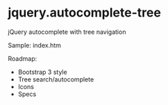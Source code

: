 jquery.autocomplete-tree
========================

jQuery autocomplete with tree navigation

Sample: index.htm

Roadmap:
* Bootstrap 3 style
* Tree search/autocomplete 
* Icons
* Specs
